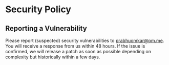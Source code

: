 # Security Policy

## Reporting a Vulnerability

Please report (suspected) security vulnerabilities to [prabhuomkar@pm.me](mailto:prabhuomkar@pm.me). You will receive a response from us within 48 hours. If the issue is confirmed, we will release a patch as soon as possible depending on complexity but historically within a few days.